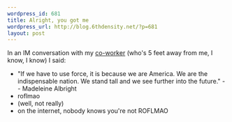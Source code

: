 ```yaml
--- 
wordpress_id: 681
title: Alright, you got me
wordpress_url: http://blog.6thdensity.net/?p=681
layout: post
---
```

In an IM conversation with my <a href="http://blog.jimvanfleet.com">co-worker</a> (who's 5 feet away from me, I know, I know) I said:
<ul>
	<li>"If we have to use force, it is because we are America. We are the indispensable nation. We stand tall and we see further into the future." -- Madeleine Albright</li>
	<li>roflmao</li>
	<li>(well, not really)</li>
	<li>on the internet, nobody knows you're not ROFLMAO</li>
</ul>
